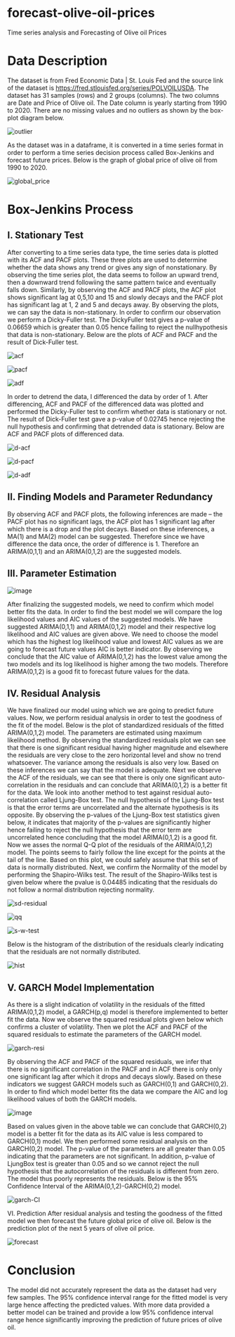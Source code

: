 # forecast-olive-oil-prices
Time series analysis and Forecasting of Olive oil Prices

# Data Description
The dataset is from Fred Economic Data | St. Louis Fed and the source link of the dataset is
https://fred.stlouisfed.org/series/POLVOILUSDA. The dataset has 31 samples (rows) and 2 groups
(columns). The two columns are Date and Price of Olive oil. The Date column is yearly starting from
1990 to 2020. There are no missing values and no outliers as shown by the box-plot diagram below.

![outlier](https://user-images.githubusercontent.com/40643158/212625825-9523f140-b7a6-436f-b36c-a61a07a644e6.png)

As the dataset was in a dataframe, it is converted in a time series format in order to perform a time
series decision process called Box-Jenkins and forecast future prices. Below is the graph of global price
of olive oil from 1990 to 2020.

![global_price](https://user-images.githubusercontent.com/40643158/212627573-17607845-7d34-4dee-a6d7-3d42051e0a92.png)

# Box-Jenkins Process
## I. Stationary Test
After converting to a time series data type, the time series data is plotted with its ACF and PACF plots.
These three plots are used to determine whether the data shows any trend or gives any sign of nonstationary. By observing the time series plot, the data seems to follow an upward trend, then a downward trend followiing the same pattern twice and eventually falls down. Similarly, by observing the
ACF and PACF plots, the ACF plot shows significant lag at 0,5,10 and 15 and slowly decays and the
PACF plot has significant lag at 1, 2 and 5 and decays away. By observing the plots, we can say the
data is non-stationary. In order to confirm our observation we perform a Dicky-Fuller test. The DickyFuller test gives a p-value of 0.06659 which is greater than 0.05 hence failing to reject the nullhypothesis that data is non-stationary. Below are the plots of ACF and PACF and the result of Dick-Fuller test.

![acf](https://user-images.githubusercontent.com/40643158/212627650-6344c9a2-20c6-4497-9635-2f15204c9e1e.png)

![pacf](https://user-images.githubusercontent.com/40643158/212627694-edb0b0c3-3e66-4009-b999-e73b3c60f6f9.png)

![adf](https://user-images.githubusercontent.com/40643158/212627736-f103669c-455a-4075-ae4b-5e317e7cf5c9.png)

In order to detrend the data, I differenced the data by order of 1. After differencing, ACF and PACF of
the differenced data was plotted and performed the Dicky-Fuller test to confirm whether data is
stationary or not. The result of Dick-Fuller test gave a p-value of 0.02745 hence rejecting the null
hypothesis and confirming that detrended data is stationary. Below are ACF and PACF plots of
differenced data.

![d-acf](https://user-images.githubusercontent.com/40643158/212627894-576be70c-8621-4287-ba4f-399913619528.png)

![d-pacf](https://user-images.githubusercontent.com/40643158/212627922-96538351-d98d-4c5b-b943-92a199a3aec6.png)

![d-adf](https://user-images.githubusercontent.com/40643158/212627957-cd591530-a6d5-4a86-8542-a6ef097ff3f6.png)

## II. Finding Models and Parameter Redundancy
By observing ACF and PACF plots, the following inferences are made – the PACF plot has no
significant lags, the ACF plot has 1 significant lag after which there is a drop and the plot decays.
Based on these inferences, a MA(1) and MA(2) model can be suggested. Therefore since we have
difference the data once, the order of difference is 1. Therefore an ARIMA(0,1,1) and an
ARIMA(0,1,2) are the suggested models.

## III. Parameter Estimation
![image](https://user-images.githubusercontent.com/40643158/212626803-f156b56f-1441-4eca-9fc8-72240aa25d31.png)

After finalizing the suggested models, we need to confirm which model better fits the data. In order to
find the best model we will compare the log likelihood values and AIC values of the suggested models.
We have suggested ARIMA(0,1,1) and ARIMA(0,1,2) model and their respective log likelihood and
AIC values are given above. We need to choose the model which has the highest log likelihood value
and lowest AIC values as we are going to forecast future values AIC is better indicator. By observing
we conclude that the AIC value of ARIMA(0,1,2) has the lowest value among the two models and its
log likelihood is higher among the two models. Therefore ARIMA(0,1,2) is a good fit to forecast future
values for the data.

## IV. Residual Analysis
We have finalized our model using which we are going to predict future values. Now, we perform
residual analysis in order to test the goodness of the fit of the model. Below is the plot of standardized
residuals of the fitted ARIMA(0,1,2) model. The parameters are estimated using maximum likelihood
method. By observing the standardized residuals plot we can see that there is one significant residual
having higher magnitude and elsewhere the residuals are very close to the zero horizontal level and
show no trend whatsoever. The variance among the residuals is also very low. Based on these
inferences we can say that the model is adequate. Next we observe the ACF of the residuals, we can see
that there is only one significant auto-correlation in the residuals and can conclude that ARIMA(0,1,2)
is a better fit for the data. We look into another method to test against residual auto-correlation called
Ljung-Box test. The null hypothesis of the Ljung-Box test is that the error terms are uncorrelated and
the alternate hypothesis is its opposite. By observing the p-values of the Ljung-Box test statistics given
below, it indicates that majority of the p-values are significantly higher hence failing to reject the null
hypothesis that the error term are uncorrelated hence concluding that the model ARIMA(0,1,2) is a
good fit. Now we asses the normal Q-Q plot of the residuals of the ARIMA(0,1,2) model. The points
seems to fairly follow the line except for the points at the tail of the line. Based on this plot, we could
safely assume that this set of data is normally distributed. Next, we confirm the Normality of the model
by performing the Shapiro-Wilks test. The result of the Shapiro-Wilks test is given below where the pvalue is 0.04485 indicating that the residuals do not follow a normal distribution rejecting normality.

![sd-residual](https://user-images.githubusercontent.com/40643158/212630049-aef93c0a-0169-48a8-8b9f-af8ce389650a.png)

![qq](https://user-images.githubusercontent.com/40643158/212630077-85685c94-e99c-49f4-9935-e3e6a308db56.png)

![s-w-test](https://user-images.githubusercontent.com/40643158/212630133-bc701265-8485-413a-ad2f-53b77101c8b0.png)

Below is the histogram of the distribution of the residuals clearly indicating that the residuals are not
normally distributed.

![hist](https://user-images.githubusercontent.com/40643158/212630166-7b5c3fe0-a470-4fee-9d62-6512d21bd270.png)

## V. GARCH Model Implementation
As there is a slight indication of volatility in the residuals of the fitted ARIMA(0,1,2) model, a
GARCH(p,q) model is therefore implemented to better fit the data. Now we observe the squared
residual plots given below which confirms a cluster of volatility. Then we plot the ACF and PACF of
the squared residuals to estimate the parameters of the GARCH model.

![garch-resi](https://user-images.githubusercontent.com/40643158/212630219-20b88bb3-b1a7-4277-bd57-21b0f9a66994.png)

By observing the ACF and PACF of the squared residuals, we infer that there is no significant
correlation in the PACF and in ACF there is only only one significant lag after which it drops and
decays slowly. Based on these indicators we suggest GARCH models such as GARCH(0,1) and
GARCH(0,2). In order to find which model better fits the data we compare the AIC and log likelihood
values of both the GARCH models.

![image](https://user-images.githubusercontent.com/40643158/212627302-f4520849-b8e0-452c-abff-477afcba0671.png)

Based on values given in the above table we can conclude that GARCH(0,2) model is a better fit for the
data as its AIC value is less compared to GARCH(0,1) model.
We then performed some residual analysis on the GARCH(0,2) model. The p-value of the parameters
are all greater than 0.05 indicating that the parameters are not significant. In addition, p-value of LjungBox test is greater than 0.05 and so we cannot reject the null hypothesis that the autocorrelation of the
residuals is different from zero. The model thus poorly represents the residuals.
Below is the 95% Confidence Interval of the ARIMA(0,1,2)-GARCH(0,2) model.


![garch-CI](https://user-images.githubusercontent.com/40643158/212630328-7174ea28-948c-402f-b784-ee77f8637cc3.png)

VI. Prediction
After residual analysis and testing the goodness of the fitted model we then forecast the future global
price of olive oil. Below is the prediction plot of the next 5 years of olive oil price.

![forecast](https://user-images.githubusercontent.com/40643158/212630354-965c4c1d-062c-48d9-8597-3ab3c311e043.png)

# Conclusion
The model did not accurately represent the data as the dataset had very few samples. The 95%
confidence interval range for the fitted model is very large hence affecting the predicted values. With
more data provided a better model can be trained and provide a low 95% confidence interval range
hence significantly improving the prediction of future prices of olive oil.
